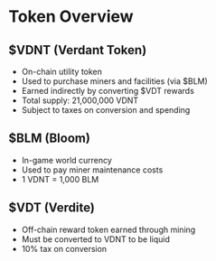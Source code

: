 # Token Overview

## $VDNT (Verdant Token)
- On-chain utility token
- Used to purchase miners and facilities (via $BLM)
- Earned indirectly by converting $VDT rewards
- Total supply: 21,000,000 VDNT
- Subject to taxes on conversion and spending

## $BLM (Bloom)
- In-game world currency
- Used to pay miner maintenance costs
- 1 VDNT = 1,000 BLM

## $VDT (Verdite)
- Off-chain reward token earned through mining
- Must be converted to VDNT to be liquid
- 10% tax on conversion
